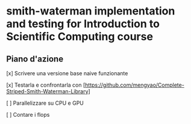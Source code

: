 # smith-waterman implementation and testing for Introduction to Scientific Computing course

## Piano d'azione

[x] Scrivere una versione base naive funzionante

[x] Testarla e confrontarla con [https://github.com/mengyao/Complete-Striped-Smith-Waterman-Library]

[ ] Parallelizzare su CPU e GPU

[ ] Contare i flops

